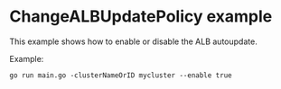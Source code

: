 # ChangeALBUpdatePolicy example

This example shows how to enable or disable the ALB autoupdate.

Example: 

```
go run main.go -clusterNameOrID mycluster --enable true
```